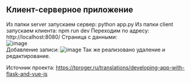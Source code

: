 ## Клиент-серверное приложение
Из папки server запускаем сервер: python app.py
Из папки client запускаем клиента: npm run dev
Переходим по адресу:\
http://localhost:8080/
Страница с данными:\
![image](https://github.com/user-attachments/assets/68bb6412-e9ec-4f78-ad8c-b748003c1ed7)
\
Добавление записи:
![image](https://github.com/user-attachments/assets/61d22b9a-515e-4b6c-bfa1-bc8b0c46416d)
Так же реализовано удаление и редактирование.

Источник проекта: https://tproger.ru/translations/developing-app-with-flask-and-vue-js
